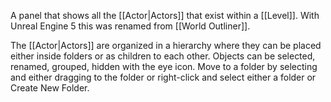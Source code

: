 A panel that shows all the [[Actor|Actors]] that exist within a [[Level]].
With Unreal Engine 5 this was renamed from [[World Outliner]].

The [[Actor|Actors]] are organized in a hierarchy where they can be placed either inside folders or as children to each other.
Objects can be selected, renamed, grouped, hidden with the eye icon.
Move to a folder by selecting and either dragging to the folder or right-click and select either a folder or Create New Folder.


